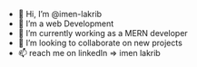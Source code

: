 - 👋 Hi, I’m @imen-lakrib
- 👀 I’m a web Development
- 🌱 I’m currently working as a MERN developer
- 💞️ I’m looking to collaborate on new projects
- 📫 reach me on linkedIn => imen lakrib

<!---
imen-lakrib/imen-lakrib is a ✨ special ✨ repository because its `README.md` (this file) appears on your GitHub profile.
You can click the Preview link to take a look at your changes.
--->
